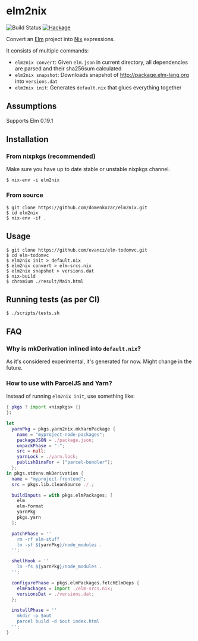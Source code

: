 # elm2nix

![Build Status](https://github.com/cachix/elm2nix/workflows/Test/badge.svg)
[![Hackage](https://img.shields.io/hackage/v/elm2nix.svg)](https://hackage.haskell.org/package/elm2nix)

Convert an [Elm](http://elm-lang.org/) project into
[Nix](https://nixos.org/nix/) expressions.

It consists of multiple commands:
- `elm2nix convert`: Given `elm.json` in current directory, all dependencies are
  parsed and their sha256sum calculated
- `elm2nix snapshot`: Downloads snapshot of http://package.elm-lang.org into `versions.dat`
- `elm2nix init`: Generates `default.nix` that glues everything together

## Assumptions

Supports Elm 0.19.1

## Installation

### From nixpkgs (recommended)

Make sure you have up to date stable or unstable nixpkgs channel.

    $ nix-env -i elm2nix

### From source

    $ git clone https://github.com/domenkozar/elm2nix.git
    $ cd elm2nix
    $ nix-env -if .

## Usage

    $ git clone https://github.com/evancz/elm-todomvc.git
    $ cd elm-todomvc
    $ elm2nix init > default.nix
    $ elm2nix convert > elm-srcs.nix
    $ elm2nix snapshot > versions.dat
    $ nix-build
    $ chromium ./result/Main.html

## Running tests (as per CI)

    $ ./scripts/tests.sh

## FAQ

### Why is mkDerivation inlined into `default.nix`?

As it's considered experimental, it's generated for now. Might change in the future.

### How to use with ParcelJS and Yarn?

Instead of running `elm2nix init`, use something like:

```nix
{ pkgs ? import <nixpkgs> {}
}:

let
  yarnPkg = pkgs.yarn2nix.mkYarnPackage {
    name = "myproject-node-packages";
    packageJSON = ./package.json;
    unpackPhase = ":";
    src = null;
    yarnLock = ./yarn.lock;
    publishBinsFor = ["parcel-bundler"];
  };
in pkgs.stdenv.mkDerivation {
  name = "myproject-frontend";
  src = pkgs.lib.cleanSource ./.;

  buildInputs = with pkgs.elmPackages; [
    elm
    elm-format
    yarnPkg
    pkgs.yarn
  ];

  patchPhase = ''
    rm -rf elm-stuff
    ln -sf ${yarnPkg}/node_modules .
  '';

  shellHook = ''
    ln -fs ${yarnPkg}/node_modules .
  '';

  configurePhase = pkgs.elmPackages.fetchElmDeps {
    elmPackages = import ./elm-srcs.nix;
    versionsDat = ./versions.dat;
  };

  installPhase = ''
    mkdir -p $out
    parcel build -d $out index.html
  '';
}
```

